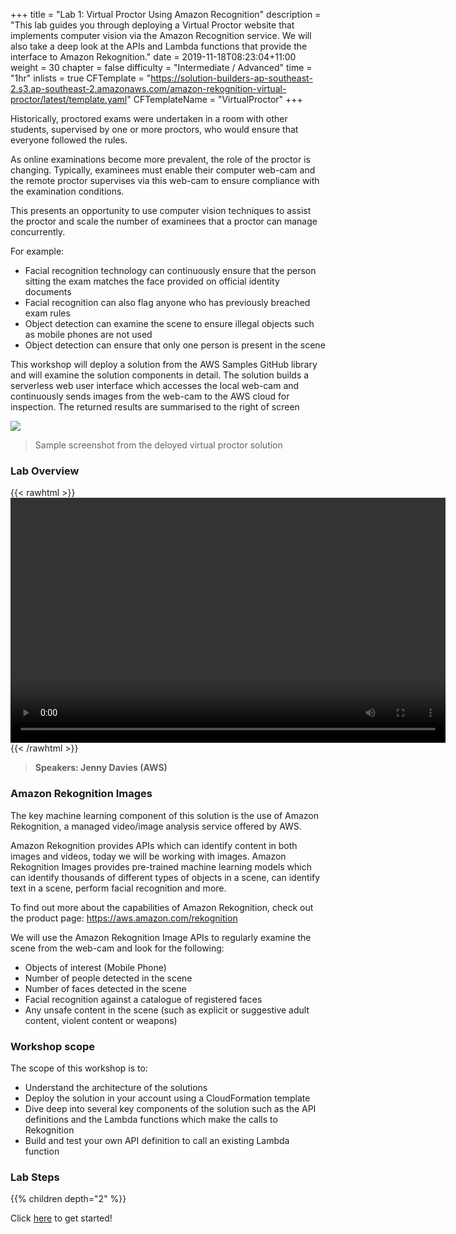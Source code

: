 +++
title = "Lab 1: Virtual Proctor Using Amazon Recognition"
description = "This lab guides you through deploying a Virtual Proctor website that implements computer vision via the Amazon Recognition service. We will also take a deep look at the APIs and Lambda functions that provide the interface to Amazon Rekognition."
date = 2019-11-18T08:23:04+11:00
weight = 30
chapter = false
difficulty = "Intermediate / Advanced"
time = "1hr"
inlists = true
CFTemplate = "https://solution-builders-ap-southeast-2.s3.ap-southeast-2.amazonaws.com/amazon-rekognition-virtual-proctor/latest/template.yaml"
CFTemplateName = "VirtualProctor"
+++

Historically, proctored exams were undertaken in a room with other students, supervised by  one or more proctors, who would ensure that everyone followed the rules.

As online examinations become more prevalent, the role of the proctor is changing. Typically, examinees must enable their computer web-cam and the remote proctor supervises via this web-cam to ensure compliance with the examination conditions.

This presents an opportunity to use computer vision techniques to assist the proctor and scale the number of examinees that a proctor can manage concurrently. 


For example:
- Facial recognition technology can continuously ensure that the person sitting the exam matches the face provided on official identity documents
- Facial recognition can also flag anyone who has previously breached exam rules
- Object detection can examine the scene to ensure illegal objects such as mobile phones are not used
- Object detection can ensure that only one person is present in the scene

This workshop will deploy a solution from the AWS Samples GitHub library and will examine the solution components in detail. The solution builds a serverless web user interface which accesses the local web-cam and continuously sends images from the web-cam to the AWS cloud for inspection. The returned results are summarised to the right of screen

![](/images/virtual-proctor/vp_screenshot.png)
> Sample screenshot from the deloyed virtual proctor solution

### Lab Overview

{{< rawhtml >}}
<video width="696" height="392" controls>
  <source src="https://d1tqhetmq9f85b.cloudfront.net/downloads/apacsecweek-lab4.mp4" type="video/mp4">
  Your browser doesn't support video.
</video>
{{< /rawhtml >}}

>  **Speakers: Jenny Davies (AWS)** 


### Amazon Rekognition Images
The key machine learning component of this solution is the use of Amazon Rekognition, a managed video/image analysis service offered by AWS.

Amazon Rekognition provides APIs which can identify content in both images and videos, today we will be working with images. Amazon Rekognition Images provides pre-trained machine learning models which can identify thousands of different types of objects in a scene, can identify text in a scene, perform facial recognition and more. 

To find out more about the capabilities of Amazon Rekognition, check out the product page: https://aws.amazon.com/rekognition

We will use the Amazon Rekognition Image APIs to regularly examine the scene from the web-cam and look for the following:
-   Objects of interest (Mobile Phone)
-   Number of people detected in the scene
-   Number of faces detected in the scene
-   Facial recognition against a catalogue of registered faces
-   Any unsafe content in the scene (such as explicit or suggestive adult content, violent content or weapons)


### Workshop scope
The scope of this workshop is to:
*   Understand the architecture of the solutions
*   Deploy the solution in your account using a CloudFormation template
*   Dive deep into several key components of the solution such as the API definitions and the Lambda functions which make the calls to Rekognition
*   Build and test your own API definition to call an existing Lambda function


### Lab Steps
{{% children depth="2" %}}


Click [here](./architecture/) to get started!
